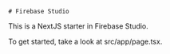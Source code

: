     # Firebase Studio

This is a NextJS starter in Firebase Studio.

To get started, take a look at src/app/page.tsx.

